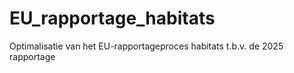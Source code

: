 # EU_rapportage_habitats
Optimalisatie van het EU-rapportageproces habitats t.b.v. de 2025 rapportage
